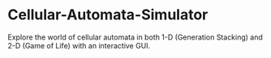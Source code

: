 # Cellular-Automata-Simulator
Explore the world of cellular automata in both 1-D (Generation Stacking) and 2-D (Game of Life) with an interactive GUI.
